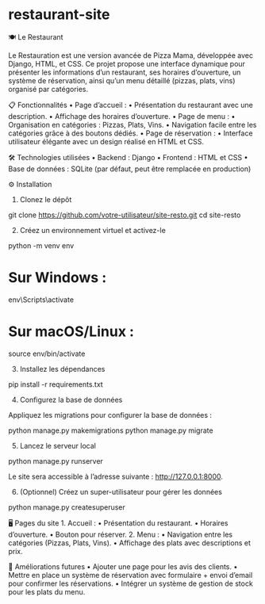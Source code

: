 # restaurant-site

🍽️ Le Restaurant

Le Restauration est une version avancée de Pizza Mama, développée avec Django, HTML, et CSS. Ce projet propose une interface dynamique pour présenter les informations d’un restaurant, ses horaires d’ouverture, un système de réservation, ainsi qu’un menu détaillé (pizzas, plats, vins) organisé par catégories.

📋 Fonctionnalités
	•	Page d’accueil :
	•	Présentation du restaurant avec une description.
	•	Affichage des horaires d’ouverture.
	•	Page de menu :
	•	Organisation en catégories : Pizzas, Plats, Vins.
	•	Navigation facile entre les catégories grâce à des boutons dédiés.
	•	Page de réservation :
	•	Interface utilisateur élégante avec un design réalisé en HTML et CSS.

🛠️ Technologies utilisées
	•	Backend : Django
	•	Frontend : HTML et CSS
	•	Base de données : SQLite (par défaut, peut être remplacée en production)

⚙️ Installation

1. Clonez le dépôt

git clone https://github.com/votre-utilisateur/site-resto.git
cd site-resto

2. Créez un environnement virtuel et activez-le

python -m venv env
# Sur Windows :
env\Scripts\activate
# Sur macOS/Linux :
source env/bin/activate

3. Installez les dépendances

pip install -r requirements.txt

4. Configurez la base de données

Appliquez les migrations pour configurer la base de données :

python manage.py makemigrations
python manage.py migrate

5. Lancez le serveur local

python manage.py runserver

Le site sera accessible à l’adresse suivante : http://127.0.0.1:8000.

6. (Optionnel) Créez un super-utilisateur pour gérer les données

python manage.py createsuperuser

🖥️ Pages du site
	1.	Accueil :
	•	Présentation du restaurant.
	•	Horaires d’ouverture.
	•	Bouton pour réserver.
	2.	Menu :
	•	Navigation entre les catégories (Pizzas, Plats, Vins).
	•	Affichage des plats avec descriptions et prix.

🌟 Améliorations futures
	•	Ajouter une page pour les avis des clients.
	•	Mettre en place un système de réservation avec formulaire + envoi d’email pour confirmer les réservations.
	•	Intégrer un système de gestion de stock pour les plats du menu.
